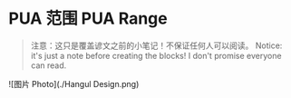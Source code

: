 # PUA 范围 PUA Range
> 注意：这只是覆盖谚文之前的小笔记！不保证任何人可以阅读。
> Notice: it's just a note before creating the blocks! I don't promise everyone can read.

![图片 Photo](./Hangul Design.png)
